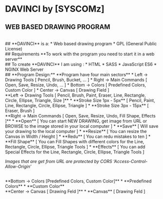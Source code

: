 # DAVINCI by [SYSCOMz]
WEB BASED DRAWING PROGRAM
--------------


<br />
## **DAVINCI** is a:
* Web based drawing program
* GPL (General Public License)

<br />
## Requirements
**To work with the program you need to start it in a web server**

<br />
## To create **DAVINCI** I am using :
* HTML
* SASS
* JavaScript ES6
* NGINX Web Server

<br />
## **Program Design:**
**Program have four main sectors**
* Left -> Drawing Tools [ Pencil, Brush, Bucket, ... ]
* Right -> Main Commands [ Open, Save, Resize, Undo, ... ]
* Bottom -> Colors [ Predefined Colors, Custom Color ]
* Center -> Canvas [ Drawing Field ]


<br />
**Left -> Drawing Tools [ Pencil, Brush, Paint, Eraser, Line, Rectangle, Circle, Ellipse, Triangle, Size ]**
* **Stroke Size 1px - 5px** [ Pencil, Paint, Line, Rectangle, Circle, Ellipse, Triangle ]
* **Stroke Size 3px - 15px** [ Eraser, Brush ]

<br />
**Right -> Main Commands [ Open, Save, Resize, Undo, Fill Shape, Effects ]**
* **Open** [ You can start NEW DRAWING, get image from URL or BROWSE to the image stored in your local computer ]
* **Save** [ Will save your drawing to the local computer ]
* **Resize** [ You can resize the Canvas in Width / Height ]
* **Redu** [ You can redu mistakes to ten ]
* **Fill Shape** [ You can Fill Shapes with different colors for the Line, Rectangle, Circle, Ellipse, Triangle Tools ]
* **Effects** [ You can add Special Effects for the Line, Rectangle, Circle, Ellipse, Triangle Tools ]

*Images that are get from URL are protected by CORS ‘Access-Control-Allow-Origin’*

<br />
**Bottom -> Colors [Predefined Colors, Custom Color]**
* **Predefined Colors**
* **Custom Color**

<br />
**Center -> Canvas [ Drawing Feld ]**
* **Canvas** [ Drawing Feld ]







